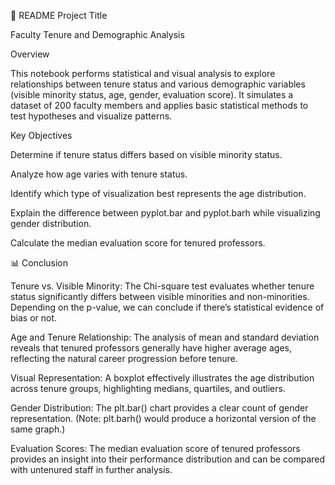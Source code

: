 🧾 README
Project Title

Faculty Tenure and Demographic Analysis

Overview

This notebook performs statistical and visual analysis to explore relationships between tenure status and various demographic variables (visible minority status, age, gender, evaluation score). It simulates a dataset of 200 faculty members and applies basic statistical methods to test hypotheses and visualize patterns.

Key Objectives

Determine if tenure status differs based on visible minority status.

Analyze how age varies with tenure status.

Identify which type of visualization best represents the age distribution.

Explain the difference between pyplot.bar and pyplot.barh while visualizing gender distribution.

Calculate the median evaluation score for tenured professors.

📊 Conclusion

Tenure vs. Visible Minority:
The Chi-square test evaluates whether tenure status significantly differs between visible minorities and non-minorities. Depending on the p-value, we can conclude if there’s statistical evidence of bias or not.

Age and Tenure Relationship:
The analysis of mean and standard deviation reveals that tenured professors generally have higher average ages, reflecting the natural career progression before tenure.

Visual Representation:
A boxplot effectively illustrates the age distribution across tenure groups, highlighting medians, quartiles, and outliers.

Gender Distribution:
The plt.bar() chart provides a clear count of gender representation. (Note: plt.barh() would produce a horizontal version of the same graph.)

Evaluation Scores:
The median evaluation score of tenured professors provides an insight into their performance distribution and can be compared with untenured staff in further analysis.
